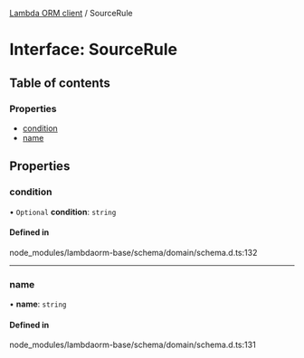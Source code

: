 [Lambda ORM client](../README.md) / SourceRule

# Interface: SourceRule

## Table of contents

### Properties

- [condition](SourceRule.md#condition)
- [name](SourceRule.md#name)

## Properties

### condition

• `Optional` **condition**: `string`

#### Defined in

node_modules/lambdaorm-base/schema/domain/schema.d.ts:132

___

### name

• **name**: `string`

#### Defined in

node_modules/lambdaorm-base/schema/domain/schema.d.ts:131
